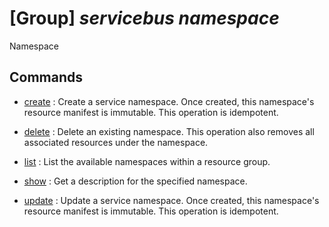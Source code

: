 # [Group] _servicebus namespace_

Namespace

## Commands

- [create](/Commands/servicebus/namespace/_create.md)
: Create a service namespace. Once created, this namespace's resource manifest is immutable. This operation is idempotent.

- [delete](/Commands/servicebus/namespace/_delete.md)
: Delete an existing namespace. This operation also removes all associated resources under the namespace.

- [list](/Commands/servicebus/namespace/_list.md)
: List the available namespaces within a resource group.

- [show](/Commands/servicebus/namespace/_show.md)
: Get a description for the specified namespace.

- [update](/Commands/servicebus/namespace/_update.md)
: Update a service namespace. Once created, this namespace's resource manifest is immutable. This operation is idempotent.
